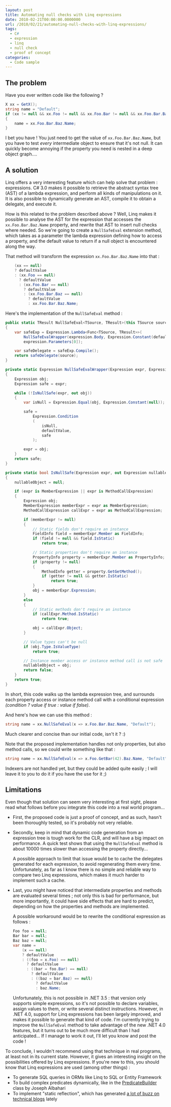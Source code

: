 ```yaml
---
layout: post
title: Automating null checks with Linq expressions
date: 2010-02-21T00:00:00.0000000
url: /2010/02/21/automating-null-checks-with-linq-expressions/
tags:
  - C#
  - expression
  - linq
  - null check
  - proof of concept
categories:
  - Code sample
---
```


## The problem

Have you ever written code like the following ?

```csharp
X xx = GetX();
string name = "Default";
if (xx != null && xx.Foo != null && xx.Foo.Bar != null && xx.Foo.Bar.Baz != null)
{
    name = xx.Foo.Bar.Baz.Name;
}
```

I bet you have ! You just need to get the value of `xx.Foo.Bar.Baz.Name`, but you have to test *every* intermediate object to ensure that it's not null. It can quickly become annoying if the property you need is nested in a deep object graph....

## A solution

Linq offers a very interesting feature which can help solve that problem : expressions. C# 3.0 makes it possible to retrieve the abstract syntax tree (AST) of a lambda expression, and perform all kinds of manipulations on it. It is also possible to dynamically generate an AST, compile it to obtain a delegate, and execute it.

How is this related to the problem described above ? Well, Linq makes it possible to analyse the AST for the expression that accesses the `xx.Foo.Bar.Baz.Name` property, and rewrite that AST to insert null checks where needed. So we're going to create a `NullSafeEval` extension method, which takes as a parameter the lambda expression defining how to access a property, and the default value to return if a null object is encountered along the way.

That method will transform the expression `xx.Foo.Bar.Baz.Name` into that :

```csharp
    (xx == null)
    ? defaultValue
    : (xx.Foo == null)
      ? defaultValue
      : (xx.Foo.Bar == null)
        ? defaultValue
        : (xx.Foo.Bar.Baz == null)
          ? defaultValue
          : xx.Foo.Bar.Baz.Name;
```

Here's the implementation of the `NullSafeEval` method :

```csharp
public static TResult NullSafeEval<TSource, TResult>(this TSource source, Expression<Func<TSource, TResult>> expression, TResult defaultValue)
{
    var safeExp = Expression.Lambda<Func<TSource, TResult>>(
        NullSafeEvalWrapper(expression.Body, Expression.Constant(defaultValue)),
        expression.Parameters[0]);

    var safeDelegate = safeExp.Compile();
    return safeDelegate(source);
}

private static Expression NullSafeEvalWrapper(Expression expr, Expression defaultValue)
{
    Expression obj;
    Expression safe = expr;

    while (!IsNullSafe(expr, out obj))
    {
        var isNull = Expression.Equal(obj, Expression.Constant(null));

        safe =
            Expression.Condition
            (
                isNull,
                defaultValue,
                safe
            );

        expr = obj;
    }
    return safe;
}

private static bool IsNullSafe(Expression expr, out Expression nullableObject)
{
    nullableObject = null;

    if (expr is MemberExpression || expr is MethodCallExpression)
    {
        Expression obj;
        MemberExpression memberExpr = expr as MemberExpression;
        MethodCallExpression callExpr = expr as MethodCallExpression;

        if (memberExpr != null)
        {
            // Static fields don't require an instance
            FieldInfo field = memberExpr.Member as FieldInfo;
            if (field != null && field.IsStatic)
                return true;

            // Static properties don't require an instance
            PropertyInfo property = memberExpr.Member as PropertyInfo;
            if (property != null)
            {
                MethodInfo getter = property.GetGetMethod();
                if (getter != null && getter.IsStatic)
                    return true;
            }
            obj = memberExpr.Expression;
        }
        else
        {
            // Static methods don't require an instance
            if (callExpr.Method.IsStatic)
                return true;

            obj = callExpr.Object;
        }

        // Value types can't be null
        if (obj.Type.IsValueType)
            return true;

        // Instance member access or instance method call is not safe
        nullableObject = obj;
        return false;
    }
    return true;
}
```

In short, this code walks up the lambda expression tree, and surrounds each property access or instance method call with a conditional expression *(condition ? value if true : value if false)*.

And here's how we can use this method :

```csharp
string name = xx.NullSafeEval(x => x.Foo.Bar.Baz.Name, "Default");
```

Much clearer and concise than our initial code, isn't it ? :)

Note that the proposed implementation handles not only properties, but also method calls, so we could write something like that :

```csharp
string name = xx.NullSafeEval(x => x.Foo.GetBar(42).Baz.Name, "Default");
```

Indexers are not handled yet, but they could be added quite easily ; I will leave it to you to do it if you have the use for it ;)

## Limitations

Even though that solution can seem very interesting at first sight, please read what follows before you integrate this code into a real world program...

- First, the proposed code is just a proof of concept, and as such, hasn't been thoroughly tested, so it's probably not very reliable.
- Secondly, keep in mind that dynamic code generation from an expression tree is tough work for the CLR, and will have a big impact on performance. A quick test shows that using the `NullSafeEval` method is about 10000 times slower than accessing the property directly...

  A possible approach to limit that issue would be to cache the delegates generated for each expression, to avoid regenerating them every time. Unfortunately, as far as I know there is no simple and reliable way to compare two Linq expressions, which makes it much harder to implement such a cache.
- Last, you might have noticed that intermediate properties and methods are evaluated several times ; not only this is bad for performance, but more importantly, it could have side effects that are hard to predict, depending on how the properties and methods are implemented.

  A possible workaround would be to rewrite the conditional expression as follows :

  ```csharp
  Foo foo = null;
  Bar bar = null;
  Baz baz = null;
  var name =
      (x == null)
      ? defaultValue
      : ((foo = x.Foo) == null)
        ? defaultValue
        : ((bar = foo.Bar) == null)
          ? defaultValue
          : ((baz = bar.Baz) == null)
            ? defaultValue
            : baz.Name;
  ```

  Unfortunately, this is not possible in .NET 3.5 : that version only supports simple expressions, so it's not possible to declare variables, assign values to them, or write several distinct instructions. However, in .NET 4.0, support for Linq expressions has been largely improved, and makes it possible to generate that kind of code. I'm currently trying to improve the `NullSafeEval` method to take advantage of the new .NET 4.0 features, but it turns out to be much more difficult than I had anticipated... If I manage to work it out, I'll let you know and post the code !

To conclude, I wouldn't recommend using that technique in real programs, at least not in its current state. However, it gives an interesting insight on the possibilities offered by Linq expressions. If you're new to this, you should know that Linq expressions are used (among other things) :
- To generate SQL queries in ORMs like Linq to SQL or Entity Framework
- To build complex predicates dynamically, like in the [PredicateBuilder](http://www.albahari.com/nutshell/predicatebuilder.aspx) class by Joseph Albahari
- To implement "static reflection", which has generated [a lot of buzz on technical blogs](http://www.google.com/search?tbo=1&amp;tbs=blg:1&amp;q=static+reflection) lately


